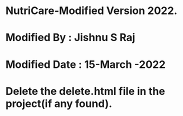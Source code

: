 # NutriCare-Modified Version 2022.
# Modified By : Jishnu S Raj
# Modified Date : 15-March -2022
# Delete the delete.html file in the project(if any found).
